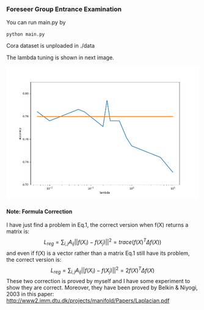 ### Foreseer Group Entrance Examination

You can run main.py by 

```shell
python main.py
```

Cora dataset is unploaded in ./data

The lambda tuning is shown in next image.

![tuning](tuning.png)

#### Note: Formula Correction

I have just find a problem in Eq.1, the correct version when f(X) returns a matrix is:
$$
L_{reg} = \sum_{i,j}A_{ij}||f(X_i)-f(X_j)||^2=trace(f(X)^T\Delta f(X))
$$
and even if f(X) is a vector rather than a matrix Eq.1 still have its problem, the correct version is:
$$
L_{reg} = \sum_{i,j}A_{ij}||f(X_i)-f(X_j)||^2=2f(X)^T\Delta f(X)
$$
These two correction is proved by myself and I have some experiment to show they are correct. Moreover, they have been proved by Belkin & Niyogi, 2003 in this paper: http://www2.imm.dtu.dk/projects/manifold/Papers/Laplacian.pdf 


